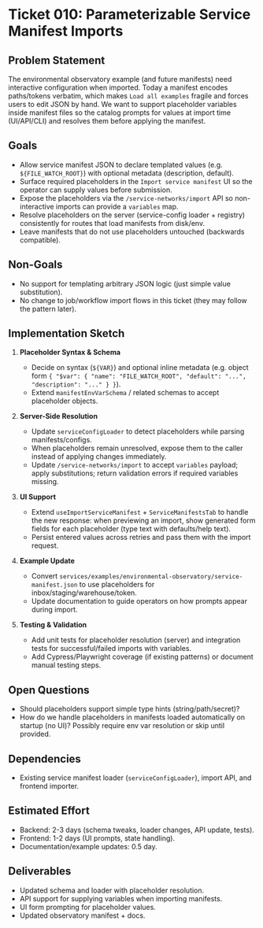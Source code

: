 # Ticket 010: Parameterizable Service Manifest Imports

## Problem Statement
The environmental observatory example (and future manifests) need interactive configuration when imported. Today a manifest encodes paths/tokens verbatim, which makes `Load all examples` fragile and forces users to edit JSON by hand. We want to support placeholder variables inside manifest files so the catalog prompts for values at import time (UI/API/CLI) and resolves them before applying the manifest.

## Goals
- Allow service manifest JSON to declare templated values (e.g. `${FILE_WATCH_ROOT}`) with optional metadata (description, default).
- Surface required placeholders in the `Import service manifest` UI so the operator can supply values before submission.
- Expose the placeholders via the `/service-networks/import` API so non-interactive imports can provide a `variables` map.
- Resolve placeholders on the server (service-config loader + registry) consistently for routes that load manifests from disk/env.
- Leave manifests that do not use placeholders untouched (backwards compatible).

## Non-Goals
- No support for templating arbitrary JSON logic (just simple value substitution).
- No change to job/workflow import flows in this ticket (they may follow the pattern later).

## Implementation Sketch
1. **Placeholder Syntax & Schema**
   - Decide on syntax (`${VAR}`) and optional inline metadata (e.g. object form `{ "$var": { "name": "FILE_WATCH_ROOT", "default": "...", "description": "..." } }`).
   - Extend `manifestEnvVarSchema` / related schemas to accept placeholder objects.

2. **Server-Side Resolution**
   - Update `serviceConfigLoader` to detect placeholders while parsing manifests/configs.
   - When placeholders remain unresolved, expose them to the caller instead of applying changes immediately.
   - Update `/service-networks/import` to accept `variables` payload; apply substitutions; return validation errors if required variables missing.

3. **UI Support**
   - Extend `useImportServiceManifest` + `ServiceManifestsTab` to handle the new response: when previewing an import, show generated form fields for each placeholder (type text with defaults/help text).
   - Persist entered values across retries and pass them with the import request.

4. **Example Update**
   - Convert `services/examples/environmental-observatory/service-manifest.json` to use placeholders for inbox/staging/warehouse/token.
   - Update documentation to guide operators on how prompts appear during import.

5. **Testing & Validation**
   - Add unit tests for placeholder resolution (server) and integration tests for successful/failed imports with variables.
   - Add Cypress/Playwright coverage (if existing patterns) or document manual testing steps.

## Open Questions
- Should placeholders support simple type hints (string/path/secret)?
- How do we handle placeholders in manifests loaded automatically on startup (no UI)? Possibly require env var resolution or skip until provided.

## Dependencies
- Existing service manifest loader (`serviceConfigLoader`), import API, and frontend importer.

## Estimated Effort
- Backend: 2-3 days (schema tweaks, loader changes, API update, tests).
- Frontend: 1-2 days (UI prompts, state handling).
- Documentation/example updates: 0.5 day.

## Deliverables
- Updated schema and loader with placeholder resolution.
- API support for supplying variables when importing manifests.
- UI form prompting for placeholder values.
- Updated observatory manifest + docs.
